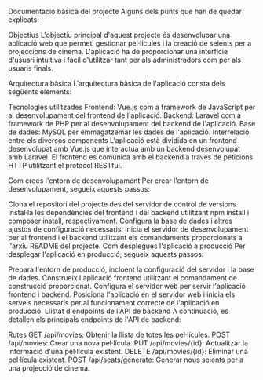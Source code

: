 Documentació bàsica del projecte
Alguns dels punts que han de quedar explicats:

Objectius
L'objectiu principal d'aquest projecte és desenvolupar una aplicació web que permeti gestionar pel·lícules i la creació de seients per a projeccions de cinema. L'aplicació ha de proporcionar una interfície d'usuari intuitiva i fàcil d'utilitzar tant per als administradors com per als usuaris finals.

Arquitectura bàsica
L'arquitectura bàsica de l'aplicació consta dels següents elements:

Tecnologies utilitzades
Frontend: Vue.js com a framework de JavaScript per al desenvolupament del frontend de l'aplicació.
Backend: Laravel com a framework de PHP per al desenvolupament del backend de l'aplicació.
Base de dades: MySQL per emmagatzemar les dades de l'aplicació.
Interrelació entre els diversos components
L'aplicació està dividida en un frontend desenvolupat amb Vue.js que interactua amb un backend desenvolupat amb Laravel. El frontend es comunica amb el backend a través de peticions HTTP utilitzant el protocol RESTful.

Com crees l'entorn de desenvolupament
Per crear l'entorn de desenvolupament, segueix aquests passos:

Clona el repositori del projecte des del servidor de control de versions.
Instal·la les dependències del frontend i del backend utilitzant npm install i composer install, respectivament.
Configura la base de dades i altres ajustos de configuració necessaris.
Inicia el servidor de desenvolupament per al frontend i el backend utilitzant els comandaments proporcionats a l'arxiu README del projecte.
Com desplegues l'aplicació a producció
Per desplegar l'aplicació en producció, segueix aquests passos:

Prepara l'entorn de producció, incloent la configuració del servidor i la base de dades.
Construeix l'aplicació frontend utilitzant el comandament de construcció proporcionat.
Configura el servidor web per servir l'aplicació frontend i backend.
Posiciona l'aplicació en el servidor web i inicia els serveis necessaris per al funcionament correcte de l'aplicació en producció.
Llistat d'endpoints de l'API de backend
A continuació, es detallen els principals endpoints de l'API de backend:

Rutes
GET /api/movies: Obtenir la llista de totes les pel·lícules.
POST /api/movies: Crear una nova pel·lícula.
PUT /api/movies/{id}: Actualitzar la informació d'una pel·lícula existent.
DELETE /api/movies/{id}: Eliminar una pel·lícula existent.
POST /api/seats/generate: Generar nous seients per a una projecció de cinema.
